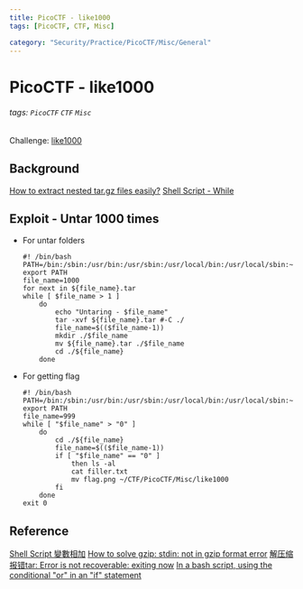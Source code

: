 ```yaml
---
title: PicoCTF - like1000
tags: [PicoCTF, CTF, Misc]

category: "Security/Practice/PicoCTF/Misc/General"
---
```


# PicoCTF - like1000
###### tags: `PicoCTF` `CTF` `Misc`
Challenge: [like1000]()

## Background
[How to extract nested tar.gz files easily?](https://stackoverflow.com/questions/2778153/how-to-extract-nested-tar-gz-files-easily)
[Shell Script - While](https://ithelp.ithome.com.tw/articles/10132603)

## Exploit - Untar 1000 times
* For untar folders
    ```bash!
    #! /bin/bash
    PATH=/bin:/sbin:/usr/bin:/usr/sbin:/usr/local/bin:/usr/local/sbin:~/bin
    export PATH
    file_name=1000
    for next in ${file_name}.tar
    while [ $file_name > 1 ]
        do
            echo "Untaring - $file_name"
            tar -xvf ${file_name}.tar #-C ./
            file_name=$(($file_name-1))
            mkdir ./$file_name
            mv ${file_name}.tar ./$file_name
            cd ./${file_name}
        done
    ```
* For getting flag
    ```bash!
    #! /bin/bash
    PATH=/bin:/sbin:/usr/bin:/usr/sbin:/usr/local/bin:/usr/local/sbin:~/bin
    export PATH
    file_name=999
    while [ "$file_name" > "0" ]
        do
            cd ./${file_name}
            file_name=$(($file_name-1))
            if [ "$file_name" == "0" ]
                then ls -al
                cat filler.txt
                mv flag.png ~/CTF/PicoCTF/Misc/like1000
            fi
        done
    exit 0
    ```

## Reference
[Shell Script 變數相加](https://shengyu7697.github.io/shell-script-arithmetic/)
[How to solve gzip: stdin: not in gzip format error](https://linuxhint.com/solve-gzip-stdin-not-gzip-format-error/)
[解压缩报错tar: Error is not recoverable: exiting now](https://blog.csdn.net/cp_panda_5/article/details/79192688)
[In a bash script, using the conditional "or" in an "if" statement](https://unix.stackexchange.com/questions/47584/in-a-bash-script-using-the-conditional-or-in-an-if-statement)